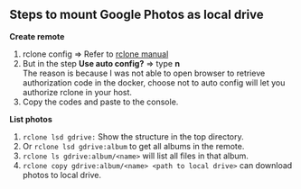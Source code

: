 
## Steps to mount Google Photos as local drive

**Create remote**  
1. rclone config => Refer to [rclone manual](https://rclone.org/googlephotos/)
2. But in the step **Use auto config?** => type **n**  
  The reason is because I was not able to open browser to retrieve authorization code in the docker, choose not to auto config will let you authorize rclone in your host.
3. Copy the codes and paste to the console.

**List photos**  
1. `rclone lsd gdrive:` Show the structure in the top directory.  
2. Or `rclone lsd gdrive:album` to get all albums in the remote.  
3. `rclone ls gdrive:album/<name>` will list all files in that album.  
4. `rclone copy gdrive:album/<name> <path to local drive>` can download photos to local drive.  
